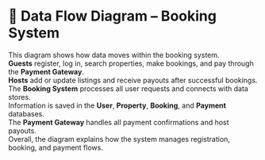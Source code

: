 # 🔄 Data Flow Diagram – Booking System

This diagram shows how data moves within the booking system.  
**Guests** register, log in, search properties, make bookings, and pay through the **Payment Gateway**.  
**Hosts** add or update listings and receive payouts after successful bookings.  
The **Booking System** processes all user requests and connects with data stores.  
Information is saved in the **User**, **Property**, **Booking**, and **Payment** databases.  
The **Payment Gateway** handles all payment confirmations and host payouts.  
Overall, the diagram explains how the system manages registration, booking, and payment flows.
